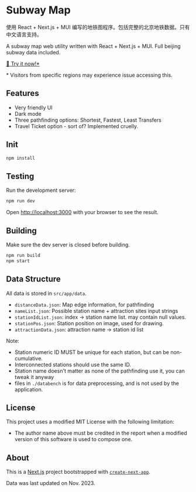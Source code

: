 # Subway Map

使用 React + Next.js + MUI 编写的地铁图程序。包括完整的北京地铁数据。只有中文语言支持。

A subway map web utility written with React + Next.js + MUI. Full beijing subway data included. 

[🔗 Try it now!*](https://beijingsubwaymap.vercel.app/)

\* Visitors from specific regions may experience issue accessing this. 

## Features

- Very friendly UI
- Dark mode
- Three pathfinding options: Shortest, Fastest, Least Transfers
- Travel Ticket option - sort of? Implemented cruelly.

## Init

```bash
npm install
```

## Testing

Run the development server:

```bash
npm run dev
```

Open [http://localhost:3000](http://localhost:3000) with your browser to see the result.

## Building

Make sure the dev server is closed before building.

```bash
npm run build
npm start
```

## Data Structure

All data is stored in `src/app/data`.

- `distanceData.json`: Map edge information, for pathfinding
- `nameList.json`: Possible station name + attraction sites input strings
- `stationIdList.json`: index -> station name list. may contain null values.
- `stationPos.json`: Station position on image, used for drawing.
- `attractionData.json`: attraction name -> station id list

Note:

- Station numeric ID MUST be unique for each station, but can be non-cumulative.
- Interconnected stations should use the same ID.
- Station name doesn't matter as none of the pathfinding use it, you can tweak it anyway
- files in `./databench` is for data preprocessing, and is not used by the application.

## License

This project uses a modified MIT License with the following limitation:

- The author name above must be credited in the report when a modified version of this software is used to compose one.

## About

This is a [Next.js](https://nextjs.org/) project bootstrapped with [`create-next-app`](https://github.com/vercel/next.js/tree/canary/packages/create-next-app).

Data was last updated on Nov. 2023.